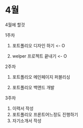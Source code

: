 # 4월

4월에 할것

1주차

1. 포트폴리오 디자인 하기 <- O

2. welper 프로젝트 끝내기 <- O

2주차		

1. 포트폴리오 메인페이지 퍼블리싱

2. 포트폴리오 백앤드 개발

3주차

1. 이력서 작성
2. 포트폴리오 프론트어느정도 진행하기
3. 자기소개서 작성